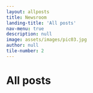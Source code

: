 ```yaml
---
layout: allposts
title: Newsroom
landing-title: 'All posts'
nav-menu: true
description: null
image: assets/images/pic03.jpg
author: null
tile-number: 2
---
```


<h1>All posts</h1>
